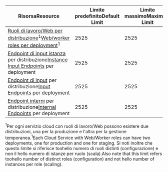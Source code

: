 | <span data-ttu-id="9d665-101">Risorsa</span><span class="sxs-lookup"><span data-stu-id="9d665-101">Resource</span></span> | <span data-ttu-id="9d665-102">Limite predefinito</span><span class="sxs-lookup"><span data-stu-id="9d665-102">Default Limit</span></span> | <span data-ttu-id="9d665-103">Limite massimo</span><span class="sxs-lookup"><span data-stu-id="9d665-103">Maximum Limit</span></span> |
| --- | --- | --- |
| <span data-ttu-id="9d665-104">[Ruoli di lavoro/Web per distribuzione](../articles/cloud-services/cloud-services-choose-me.md)<sup>1</sup></span><span class="sxs-lookup"><span data-stu-id="9d665-104">[Web/worker roles per deployment](../articles/cloud-services/cloud-services-choose-me.md)<sup>1</sup></span></span> |<span data-ttu-id="9d665-105">25</span><span class="sxs-lookup"><span data-stu-id="9d665-105">25</span></span> |<span data-ttu-id="9d665-106">25</span><span class="sxs-lookup"><span data-stu-id="9d665-106">25</span></span> |
| <span data-ttu-id="9d665-107">[Endpoint di input istanza](http://msdn.microsoft.com/library/gg557552.aspx#InstanceInputEndpoint) per distribuzione</span><span class="sxs-lookup"><span data-stu-id="9d665-107">[Instance Input Endpoints](http://msdn.microsoft.com/library/gg557552.aspx#InstanceInputEndpoint) per deployment</span></span> |<span data-ttu-id="9d665-108">25</span><span class="sxs-lookup"><span data-stu-id="9d665-108">25</span></span> |<span data-ttu-id="9d665-109">25</span><span class="sxs-lookup"><span data-stu-id="9d665-109">25</span></span> |
| <span data-ttu-id="9d665-110">[Endpoint di input](http://msdn.microsoft.com/library/gg557552.aspx#InputEndpoint) per distribuzione</span><span class="sxs-lookup"><span data-stu-id="9d665-110">[Input Endpoints](http://msdn.microsoft.com/library/gg557552.aspx#InputEndpoint) per deployment</span></span> |<span data-ttu-id="9d665-111">25</span><span class="sxs-lookup"><span data-stu-id="9d665-111">25</span></span> |<span data-ttu-id="9d665-112">25</span><span class="sxs-lookup"><span data-stu-id="9d665-112">25</span></span> |
| <span data-ttu-id="9d665-113">[Endpoint interni](http://msdn.microsoft.com/library/gg557552.aspx#InternalEndpoint) per distribuzione</span><span class="sxs-lookup"><span data-stu-id="9d665-113">[Internal Endpoints](http://msdn.microsoft.com/library/gg557552.aspx#InternalEndpoint) per deployment</span></span> |<span data-ttu-id="9d665-114">25</span><span class="sxs-lookup"><span data-stu-id="9d665-114">25</span></span> |<span data-ttu-id="9d665-115">25</span><span class="sxs-lookup"><span data-stu-id="9d665-115">25</span></span> |

<span data-ttu-id="9d665-116"><sup>1</sup>Per ogni servizio cloud con ruoli di lavoro/Web possono esistere due distribuzioni, una per la produzione e l'altra per la gestione temporanea.</span><span class="sxs-lookup"><span data-stu-id="9d665-116"><sup>1</sup>Each Cloud Service with Web/Worker roles can have two deployments, one for production and one for staging.</span></span> <span data-ttu-id="9d665-117">Si noti inoltre che questo limite si riferisce toohello numero di ruoli distinti (configurazione) e non il hello numero di istanze per ruolo (scala).</span><span class="sxs-lookup"><span data-stu-id="9d665-117">Also note that this limit refers toohello number of distinct roles (configuration) and not hello number of instances per role (scaling).</span></span>

